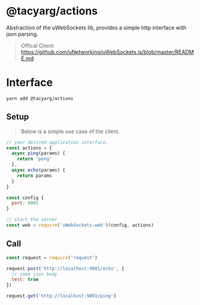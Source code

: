 # @tacyarg/actions

Abstraction of the uWebSockets lib, provides a simple http interface with json parsing.

> Offical Client: https://github.com/uNetworking/uWebSockets.js/blob/master/README.md

# Interface

```
yarn add @tacyarg/actions
```

## Setup
> Below is a simple use case of the client.

```js
// your desired application interface.
const actions = {
  async ping(params) {
    return 'pong'
  },
  async echo(params) {
    return params
  }
}

const config {
  port: 9001
}

// start the server
const web = require('uWebSockets-web')(config, actions)
```

## Call

```js
const request = require('request')

request.post('http://localhost:9001/echo', {
  // some json body
  test: true
})

request.get('http://localhost:9001/ping')
```
